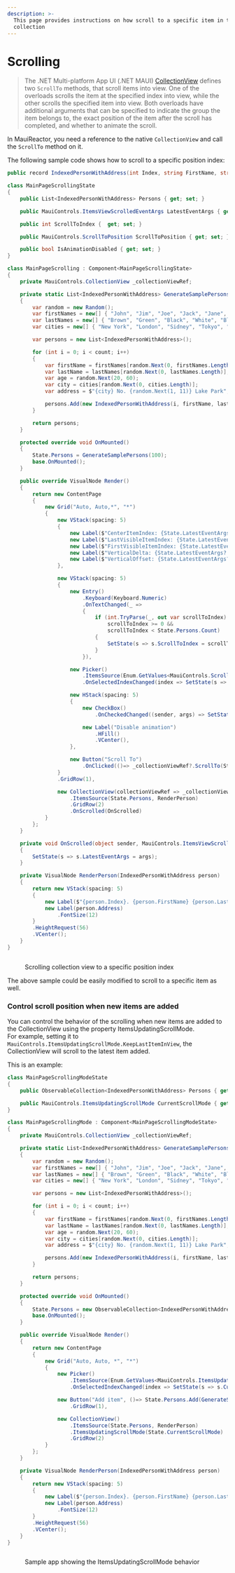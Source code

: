 ```yaml
---
description: >-
  This page provides instructions on how scroll to a specific item in the
  collection
---
```


# Scrolling

> The .NET Multi-platform App UI (.NET MAUI) [CollectionView](https://learn.microsoft.com/en-us/dotnet/api/microsoft.maui.controls.collectionview) defines two `ScrollTo` methods, that scroll items into view. One of the overloads scrolls the item at the specified index into view, while the other scrolls the specified item into view. Both overloads have additional arguments that can be specified to indicate the group the item belongs to, the exact position of the item after the scroll has completed, and whether to animate the scroll.

In MauiReactor, you need a reference to the native `CollectionView` and call the `ScrollTo` method on it.

The following sample code shows how to scroll to a specific position index:

```csharp
public record IndexedPersonWithAddress(int Index, string FirstName, string LastName, int Age, string Address);

class MainPageScrollingState
{
    public List<IndexedPersonWithAddress> Persons { get; set; }

    public MauiControls.ItemsViewScrolledEventArgs LatestEventArgs { get; set; }

    public int ScrollToIndex {  get; set; }

    public MauiControls.ScrollToPosition ScrollToPosition { get; set; }

    public bool IsAnimationDisabled { get; set; }
}

class MainPageScrolling : Component<MainPageScrollingState>
{
    private MauiControls.CollectionView _collectionViewRef;

    private static List<IndexedPersonWithAddress> GenerateSamplePersons(int count)
    {
        var random = new Random();
        var firstNames = new[] { "John", "Jim", "Joe", "Jack", "Jane", "Jill", "Jerry", "Jude", "Julia", "Jenny" };
        var lastNames = new[] { "Brown", "Green", "Black", "White", "Blue", "Red", "Gray", "Smith", "Doe", "Jones" };
        var cities = new[] { "New York", "London", "Sidney", "Tokyo", "Paris", "Berlin", "Mumbai", "Beijing", "Cairo", "Rio" };

        var persons = new List<IndexedPersonWithAddress>();

        for (int i = 0; i < count; i++)
        {
            var firstName = firstNames[random.Next(0, firstNames.Length)];
            var lastName = lastNames[random.Next(0, lastNames.Length)];
            var age = random.Next(20, 60);
            var city = cities[random.Next(0, cities.Length)];
            var address = $"{city} No. {random.Next(1, 11)} Lake Park";

            persons.Add(new IndexedPersonWithAddress(i, firstName, lastName, age, address));
        }

        return persons;
    }

    protected override void OnMounted()
    {
        State.Persons = GenerateSamplePersons(100);
        base.OnMounted();
    }

    public override VisualNode Render()
    {
        return new ContentPage
        {
            new Grid("Auto, Auto,*", "*")
            {
                new VStack(spacing: 5)
                {
                    new Label($"CenterItemIndex: {State.LatestEventArgs?.CenterItemIndex}"),
                    new Label($"LastVisibleItemIndex: {State.LatestEventArgs?.LastVisibleItemIndex}"),
                    new Label($"FirstVisibleItemIndex: {State.LatestEventArgs?.FirstVisibleItemIndex}"),
                    new Label($"VerticalDelta: {State.LatestEventArgs?.VerticalDelta}"),
                    new Label($"VerticalOffset: {State.LatestEventArgs?.VerticalOffset}"),
                },

                new VStack(spacing: 5)
                {
                    new Entry()
                        .Keyboard(Keyboard.Numeric)
                        .OnTextChanged(_ =>
                        {
                            if (int.TryParse(_, out var scrollToIndex) &&
                                scrollToIndex >= 0 &&
                                scrollToIndex < State.Persons.Count)
                            {
                                SetState(s => s.ScrollToIndex = scrollToIndex);
                            }
                        }),

                    new Picker()
                        .ItemsSource(Enum.GetValues<MauiControls.ScrollToPosition>().Select(_=>_.ToString()).ToArray())
                        .OnSelectedIndexChanged(index => SetState(s => s.ScrollToPosition = (MauiControls.ScrollToPosition)index)),                        

                    new HStack(spacing: 5)
                    {
                        new CheckBox()
                            .OnCheckedChanged((sender, args) => SetState(s => s.IsAnimationDisabled = args.Value)),

                        new Label("Disable animation")
                            .HFill()
                            .VCenter(),
                    },

                    new Button("Scroll To")
                        .OnClicked(()=> _collectionViewRef?.ScrollTo(State.ScrollToIndex, position: State.ScrollToPosition, animate: !State.IsAnimationDisabled))
                }
                .GridRow(1),

                new CollectionView(collectionViewRef => _collectionViewRef = collectionViewRef)
                    .ItemsSource(State.Persons, RenderPerson)
                    .GridRow(2)
                    .OnScrolled(OnScrolled)
            }
        };
    }

    private void OnScrolled(object sender, MauiControls.ItemsViewScrolledEventArgs args)
    {
        SetState(s => s.LatestEventArgs = args);
    }

    private VisualNode RenderPerson(IndexedPersonWithAddress person)
    {
        return new VStack(spacing: 5)
        {
            new Label($"{person.Index}. {person.FirstName} {person.LastName} ({person.Age})"),
            new Label(person.Address)
                .FontSize(12)
        }
        .HeightRequest(56)
        .VCenter();
    }
}

```

<figure><img src="../../../.gitbook/assets/image (1) (1).png" alt=""><figcaption><p>Scrolling collection view to a specific position index</p></figcaption></figure>

The above sample could be easily modified to scroll to a specific item as well.

### Control scroll position when new items are added <a href="#control-scroll-position-when-new-items-are-added" id="control-scroll-position-when-new-items-are-added"></a>

You can control the behavior of the scrolling when new items are added to the CollectionView using the property ItemsUpdatingScrollMode.\
For example, setting it to `MauiControls.ItemsUpdatingScrollMode.KeepLastItemInView`, the CollectionView will scroll to the latest item added.

This is an example:

```csharp
class MainPageScrollingModeState
{
    public ObservableCollection<IndexedPersonWithAddress> Persons { get; set; }

    public MauiControls.ItemsUpdatingScrollMode CurrentScrollMode { get; set; }
}

class MainPageScrollingMode : Component<MainPageScrollingModeState>
{
    private MauiControls.CollectionView _collectionViewRef;

    private static List<IndexedPersonWithAddress> GenerateSamplePersons(int count)
    {
        var random = new Random();
        var firstNames = new[] { "John", "Jim", "Joe", "Jack", "Jane", "Jill", "Jerry", "Jude", "Julia", "Jenny" };
        var lastNames = new[] { "Brown", "Green", "Black", "White", "Blue", "Red", "Gray", "Smith", "Doe", "Jones" };
        var cities = new[] { "New York", "London", "Sidney", "Tokyo", "Paris", "Berlin", "Mumbai", "Beijing", "Cairo", "Rio" };

        var persons = new List<IndexedPersonWithAddress>();

        for (int i = 0; i < count; i++)
        {
            var firstName = firstNames[random.Next(0, firstNames.Length)];
            var lastName = lastNames[random.Next(0, lastNames.Length)];
            var age = random.Next(20, 60);
            var city = cities[random.Next(0, cities.Length)];
            var address = $"{city} No. {random.Next(1, 11)} Lake Park";

            persons.Add(new IndexedPersonWithAddress(i, firstName, lastName, age, address));
        }

        return persons;
    }

    protected override void OnMounted()
    {
        State.Persons = new ObservableCollection<IndexedPersonWithAddress>(GenerateSamplePersons(100));
        base.OnMounted();
    }

    public override VisualNode Render()
    {
        return new ContentPage
        {
            new Grid("Auto, Auto, *", "*")
            {
                new Picker()
                    .ItemsSource(Enum.GetValues<MauiControls.ItemsUpdatingScrollMode>().Select(_=>_.ToString()).ToArray())
                    .OnSelectedIndexChanged(index => SetState(s => s.CurrentScrollMode = (MauiControls.ItemsUpdatingScrollMode)index)),                    

                new Button("Add item", ()=> State.Persons.Add(GenerateSamplePersons(1).First() with { Index = State.Persons.Count }))
                    .GridRow(1),

                new CollectionView()
                    .ItemsSource(State.Persons, RenderPerson)
                    .ItemsUpdatingScrollMode(State.CurrentScrollMode)
                    .GridRow(2)
            }
        };
    }

    private VisualNode RenderPerson(IndexedPersonWithAddress person)
    {
        return new VStack(spacing: 5)
        {
            new Label($"{person.Index}. {person.FirstName} {person.LastName} ({person.Age})"),
            new Label(person.Address)
                .FontSize(12)
        }
        .HeightRequest(56)
        .VCenter();
    }
}

```

<figure><img src="../../../.gitbook/assets/CollectionView.gif" alt=""><figcaption><p>Sample app showing the ItemsUpdatingScrollMode behavior</p></figcaption></figure>
